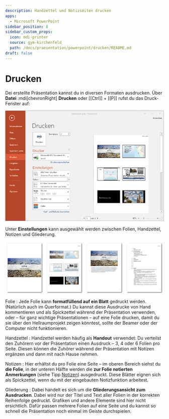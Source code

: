 ```yaml
---
description: Handzettel und Notizseiten drucken
apps:
  - Microsoft PowerPoint
sidebar_position: 8
sidebar_custom_props:
  icon: mdi-printer
  source: gym-kirchenfeld
  path: /docs/praesentation/powerpoint/drucken/README.md
draft: false
---
```


# Drucken



Dei erstellte Präsentation kannst du in diversen Formaten ausdrucken. Über __Datei__ :mdi[chevronRight] __Drucken__ oder [[Ctrl]] + [[P]] rufst du das Druck-Fenster auf:

![Handzettel drucken](./images/drucken.png)

Unter __Einstellungen__ kann ausgewählt werden zwischen Folien, Handzettel, Notizen und Gliederung.

![Folien, Handzettel, Notizen, Gliederung](./images/drucken-varianten.png)

Folie
: Jede Folie kann **formatfüllend auf ein Blatt** gedruckt werden. (Natürlich auch im Querformat.) Du kannst diese Ausdrucke von Hand kommentieren und als Spickzettel während der Präsentation verwenden, oder – für ganz wichtige Präsentationen – auf eine Folie drucken, damit du sie über den Hellraumprojekt zeigen könntest, sollte der Beamer oder der Computer nicht funktionieren.

Handzettel
: Handzettel werden häufig als **Handout** verwendet: Du verteilst den Zuhörern vor der Präsentation einen Ausdruck – 3, 4 oder 6 Folien pro Seite. Diesen können die Zuhörer während der Präsentation mit Notizen ergänzen und dann mit nach Hause nehmen.

Notizen
: Hier erhältst du pro Folie eine Seite – im oberen Bereich siehst du **die Folie**, in der unteren Hälfte werden die **zur Folie notierten Anmerkungen** (siehe Tipp [Notizen](../notizen)) ausgedruckt. Diese Blätter eignen sich als Spickzettel, wenn du mit der eingebauten Notizfunktion arbeitest.

Gliederung
: Dabei handelt es sich um die **Gliederungsansicht zum Ausdrucken**. Dabei wird nur der Titel und Text aller Folien in der korrekten Reihenfolge gedruckt. Grafiken und andere Elemente sind hier nicht ersichtlich. Dafür passen mehrere Folien auf eine Seite und du kannst so schnell die Präsentation noch einmal im Geiste durchspielen.





